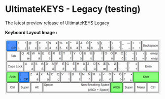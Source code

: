 # UltimateKEYS - Legacy (testing)

The latest preview release of UltimateKEYS Legacy

**Keyboard Layout Image&nbsp;:**

![UltimateKEYS Legacy - Keyboard Layout Image](UltimateKEYS%20Legacy%20-%20Keyboard%20Layout%20Image.png)
